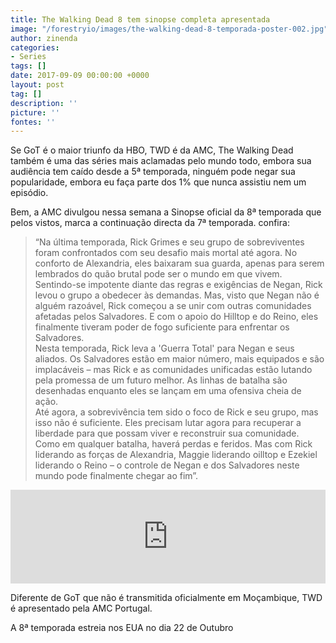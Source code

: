 ```yaml
---
title: The Walking Dead 8 tem sinopse completa apresentada
image: "/forestryio/images/the-walking-dead-8-temporada-poster-002.jpg"
author: zinenda
categories:
- Series
tags: []
date: 2017-09-09 00:00:00 +0000
layout: post
tag: []
description: ''
picture: ''
fontes: ''
---
```



Se GoT é o maior triunfo da HBO, TWD é da AMC, The Walking Dead também é uma das séries mais aclamadas pelo mundo todo, embora sua audiência tem caído desde a 5ª temporada, ninguém pode negar sua popularidade, embora eu faça parte dos 1% que nunca assistiu nem um episódio.

Bem, a AMC divulgou nessa semana a Sinopse oficial da 8ª temporada que pelos vistos, marca a continuação directa da 7ª temporada. confira:

<blockquote>“Na última temporada, Rick Grimes e seu grupo de sobreviventes foram confrontados com seu desafio mais mortal até agora. No conforto de Alexandria, eles baixaram sua guarda, apenas para serem lembrados do quão brutal pode ser o mundo em que vivem.<br>Sentindo-se impotente diante das regras e exigências de Negan, Rick levou o grupo a obedecer às demandas. Mas, visto que Negan não é alguém razoável, Rick começou a se unir com outras comunidades afetadas pelos Salvadores. E com o apoio do Hilltop e do Reino, eles finalmente tiveram poder de fogo suficiente para enfrentar os Salvadores.<br>Nesta temporada, Rick leva a 'Guerra Total' para Negan e seus aliados. Os Salvadores estão em maior número, mais equipados e são implacáveis – mas Rick e as comunidades unificadas estão lutando pela promessa de um futuro melhor. As linhas de batalha são desenhadas enquanto eles se lançam em uma ofensiva cheia de ação.<br>Até agora, a sobrevivência tem sido o foco de Rick e seu grupo, mas isso não é suficiente. Eles precisam lutar agora para recuperar a liberdade para que possam viver e reconstruir sua comunidade.<br>Como em qualquer batalha, haverá perdas e feridos. Mas com Rick liderando as forças de Alexandria, Maggie liderando oilltop e Ezekiel liderando o Reino – o controle de Negan e dos Salvadores neste mundo pode finalmente chegar ao fim”.</blockquote>

<iframe width="100%" height="auto" src="https://www.youtube.com/embed/MWSF9RZiUos" frameborder="0" allowfullscreen="" async="" preload=""></iframe>

Diferente de GoT que não é transmitida oficialmente em Moçambique, TWD é apresentado pela AMC Portugal.

A 8ª temporada estreia nos EUA no dia 22 de Outubro